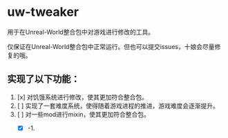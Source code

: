 # uw-tweaker

用于在Unreal-World整合包中对游戏进行修改的工具。

仅保证在Unreal-World整合包中正常运行。但也可以提交issues，十娘会尽量修复的哦。

## 实现了以下功能：

1. [x] 对饥饿系统进行修改，使其更加符合整合包。
2. [ ] 实现了一套难度系统，使得随着游戏进程的推进，游戏难度会逐渐提升。
3. [ ] 对一些mod进行mixin，使其更加符合整合包。
   - [x] -1. 

